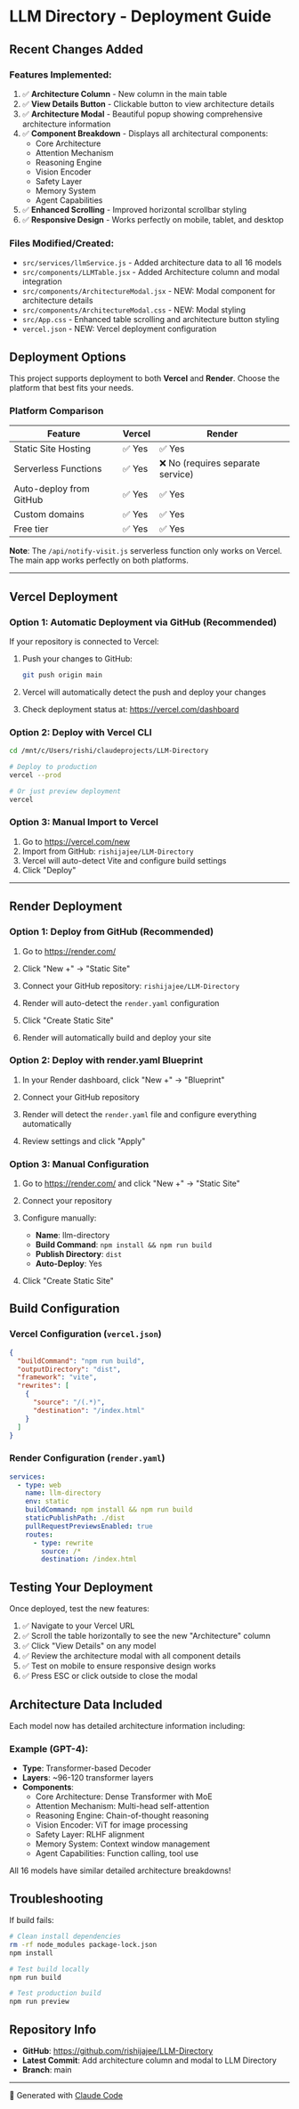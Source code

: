 # LLM Directory - Deployment Guide

## Recent Changes Added

### Features Implemented:
1. ✅ **Architecture Column** - New column in the main table
2. ✅ **View Details Button** - Clickable button to view architecture details
3. ✅ **Architecture Modal** - Beautiful popup showing comprehensive architecture information
4. ✅ **Component Breakdown** - Displays all architectural components:
   - Core Architecture
   - Attention Mechanism
   - Reasoning Engine
   - Vision Encoder
   - Safety Layer
   - Memory System
   - Agent Capabilities
5. ✅ **Enhanced Scrolling** - Improved horizontal scrollbar styling
6. ✅ **Responsive Design** - Works perfectly on mobile, tablet, and desktop

### Files Modified/Created:
- `src/services/llmService.js` - Added architecture data to all 16 models
- `src/components/LLMTable.jsx` - Added Architecture column and modal integration
- `src/components/ArchitectureModal.jsx` - NEW: Modal component for architecture details
- `src/components/ArchitectureModal.css` - NEW: Modal styling
- `src/App.css` - Enhanced table scrolling and architecture button styling
- `vercel.json` - NEW: Vercel deployment configuration

## Deployment Options

This project supports deployment to both **Vercel** and **Render**. Choose the platform that best fits your needs.

### Platform Comparison

| Feature | Vercel | Render |
|---------|--------|--------|
| Static Site Hosting | ✅ Yes | ✅ Yes |
| Serverless Functions | ✅ Yes | ❌ No (requires separate service) |
| Auto-deploy from GitHub | ✅ Yes | ✅ Yes |
| Custom domains | ✅ Yes | ✅ Yes |
| Free tier | ✅ Yes | ✅ Yes |

**Note**: The `/api/notify-visit.js` serverless function only works on Vercel. The main app works perfectly on both platforms.

---

## Vercel Deployment

### Option 1: Automatic Deployment via GitHub (Recommended)

If your repository is connected to Vercel:

1. Push your changes to GitHub:
   ```bash
   git push origin main
   ```

2. Vercel will automatically detect the push and deploy your changes

3. Check deployment status at: https://vercel.com/dashboard

### Option 2: Deploy with Vercel CLI

```bash
cd /mnt/c/Users/rishi/claudeprojects/LLM-Directory

# Deploy to production
vercel --prod

# Or just preview deployment
vercel
```

### Option 3: Manual Import to Vercel

1. Go to https://vercel.com/new
2. Import from GitHub: `rishijajee/LLM-Directory`
3. Vercel will auto-detect Vite and configure build settings
4. Click "Deploy"

---

## Render Deployment

### Option 1: Deploy from GitHub (Recommended)

1. Go to https://render.com/

2. Click "New +" → "Static Site"

3. Connect your GitHub repository: `rishijajee/LLM-Directory`

4. Render will auto-detect the `render.yaml` configuration

5. Click "Create Static Site"

6. Render will automatically build and deploy your site

### Option 2: Deploy with render.yaml Blueprint

1. In your Render dashboard, click "New +" → "Blueprint"

2. Connect your GitHub repository

3. Render will detect the `render.yaml` file and configure everything automatically

4. Review settings and click "Apply"

### Option 3: Manual Configuration

1. Go to https://render.com/ and click "New +" → "Static Site"

2. Connect your repository

3. Configure manually:
   - **Name**: llm-directory
   - **Build Command**: `npm install && npm run build`
   - **Publish Directory**: `dist`
   - **Auto-Deploy**: Yes

4. Click "Create Static Site"

## Build Configuration

### Vercel Configuration (`vercel.json`)
```json
{
  "buildCommand": "npm run build",
  "outputDirectory": "dist",
  "framework": "vite",
  "rewrites": [
    {
      "source": "/(.*)",
      "destination": "/index.html"
    }
  ]
}
```

### Render Configuration (`render.yaml`)
```yaml
services:
  - type: web
    name: llm-directory
    env: static
    buildCommand: npm install && npm run build
    staticPublishPath: ./dist
    pullRequestPreviewsEnabled: true
    routes:
      - type: rewrite
        source: /*
        destination: /index.html
```

## Testing Your Deployment

Once deployed, test the new features:

1. ✅ Navigate to your Vercel URL
2. ✅ Scroll the table horizontally to see the new "Architecture" column
3. ✅ Click "View Details" on any model
4. ✅ Review the architecture modal with all component details
5. ✅ Test on mobile to ensure responsive design works
6. ✅ Press ESC or click outside to close the modal

## Architecture Data Included

Each model now has detailed architecture information including:

### Example (GPT-4):
- **Type**: Transformer-based Decoder
- **Layers**: ~96-120 transformer layers
- **Components**:
  - Core Architecture: Dense Transformer with MoE
  - Attention Mechanism: Multi-head self-attention
  - Reasoning Engine: Chain-of-thought reasoning
  - Vision Encoder: ViT for image processing
  - Safety Layer: RLHF alignment
  - Memory System: Context window management
  - Agent Capabilities: Function calling, tool use

All 16 models have similar detailed architecture breakdowns!

## Troubleshooting

If build fails:
```bash
# Clean install dependencies
rm -rf node_modules package-lock.json
npm install

# Test build locally
npm run build

# Test production build
npm run preview
```

## Repository Info

- **GitHub**: https://github.com/rishijajee/LLM-Directory
- **Latest Commit**: Add architecture column and modal to LLM Directory
- **Branch**: main

---

🤖 Generated with [Claude Code](https://claude.com/claude-code)
